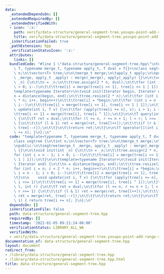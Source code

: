 ```yaml
---
data:
  _extendedDependsOn: []
  _extendedRequiredBy: []
  _extendedVerifiedWith:
  - icon: ':x:'
    path: verify/data-structure/general-segment-tree.yosupo-point-add-range-sum.test.cpp
    title: verify/data-structure/general-segment-tree.yosupo-point-add-range-sum.test.cpp
  _isVerificationFailed: true
  _pathExtension: hpp
  _verificationStatusIcon: ':x:'
  attributes:
    links: []
  bundledCode: "#line 1 \"data-structure/general-segment-tree.hpp\"\ntemplate<typename\
    \ T, typename merge_t, typename apply_t, T dval = T{}>\nclass segtree {\n\tint\
    \ n;\n\tvector<T> tree;\n\n\tmerge_t merge;\n\tapply_t apply;\n\npublic:\n\tsegtree(merge_t\
    \ _merge, apply_t _apply) : merge(_merge), apply(_apply) {}\n\n\tvoid init(int\
    \ _n) {\n\t\tn = _n;\n\t\ttree.assign(2 * n, dval);\n\t\tfor (int i = n - 1; i\
    \ > 0; i--)\n\t\t\ttree[i] = merge(tree[i << 1], tree[i << 1 | 1]);\n\t}\n\n\t\
    template<typename Iterator>\n\tvoid init(Iterator begin, Iterator end) {\n\t\t\
    n = distance(begin, end);\n\t\ttree.resize(2 * n);\n\t\tfor (int i = n; i < 2\
    \ * n; i++, begin++)\n\t\t\ttree[i] = *begin;\n\t\tfor (int i = n - 1; i > 0;\
    \ i--)\n\t\t\ttree[i] = merge(tree[i << 1], tree[i << 1 | 1]);\n\t}\n\n    void\
    \ update(int i, T v) {\n\t\tfor (apply(tree[i += n], v); i > 1; i >>= 1)\n\t\t\
    \ttree[i >> 1] = merge(tree[i], tree[i ^ 1]);\n\t}\n\n\tT query(int l, int r)\
    \ {\n\t\tT ret = dval;\n\t\tfor (l += n, r += n + 1; l < r; l >>= 1, r >>= 1)\
    \ {\n\t\t\tif (l & 1) ret = merge(ret, tree[l++]);\n\t\t\tif (r & 1) ret = merge(ret,\
    \ tree[--r]);\n\t\t}\n\t\treturn ret;\n\t}\n\n\tT operator[](int i) { return tree[i\
    \ += n]; }\n};\n"
  code: "template<typename T, typename merge_t, typename apply_t, T dval = T{}>\n\
    class segtree {\n\tint n;\n\tvector<T> tree;\n\n\tmerge_t merge;\n\tapply_t apply;\n\
    \npublic:\n\tsegtree(merge_t _merge, apply_t _apply) : merge(_merge), apply(_apply)\
    \ {}\n\n\tvoid init(int _n) {\n\t\tn = _n;\n\t\ttree.assign(2 * n, dval);\n\t\t\
    for (int i = n - 1; i > 0; i--)\n\t\t\ttree[i] = merge(tree[i << 1], tree[i <<\
    \ 1 | 1]);\n\t}\n\n\ttemplate<typename Iterator>\n\tvoid init(Iterator begin,\
    \ Iterator end) {\n\t\tn = distance(begin, end);\n\t\ttree.resize(2 * n);\n\t\t\
    for (int i = n; i < 2 * n; i++, begin++)\n\t\t\ttree[i] = *begin;\n\t\tfor (int\
    \ i = n - 1; i > 0; i--)\n\t\t\ttree[i] = merge(tree[i << 1], tree[i << 1 | 1]);\n\
    \t}\n\n    void update(int i, T v) {\n\t\tfor (apply(tree[i += n], v); i > 1;\
    \ i >>= 1)\n\t\t\ttree[i >> 1] = merge(tree[i], tree[i ^ 1]);\n\t}\n\n\tT query(int\
    \ l, int r) {\n\t\tT ret = dval;\n\t\tfor (l += n, r += n + 1; l < r; l >>= 1,\
    \ r >>= 1) {\n\t\t\tif (l & 1) ret = merge(ret, tree[l++]);\n\t\t\tif (r & 1)\
    \ ret = merge(ret, tree[--r]);\n\t\t}\n\t\treturn ret;\n\t}\n\n\tT operator[](int\
    \ i) { return tree[i += n]; }\n};\n"
  dependsOn: []
  isVerificationFile: false
  path: data-structure/general-segment-tree.hpp
  requiredBy: []
  timestamp: '2022-01-05 09:21:24-08:00'
  verificationStatus: LIBRARY_ALL_WA
  verifiedWith:
  - verify/data-structure/general-segment-tree.yosupo-point-add-range-sum.test.cpp
documentation_of: data-structure/general-segment-tree.hpp
layout: document
redirect_from:
- /library/data-structure/general-segment-tree.hpp
- /library/data-structure/general-segment-tree.hpp.html
title: data-structure/general-segment-tree.hpp
---
```

